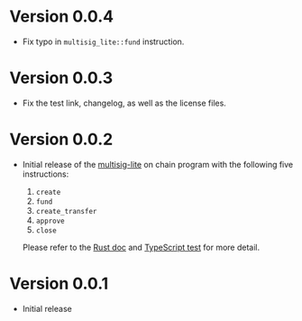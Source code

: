 # Version 0.0.4

- Fix typo in `multisig_lite::fund` instruction.

# Version 0.0.3

- Fix the test link, changelog, as well as the license files.

# Version 0.0.2

[multisig-lite]: programs/multisig-lite
[rust doc]: https://docs.rs/multisig-lite
[typescript test]: tests/multisig-lite.ts

- Initial release of the [multisig-lite] on chain program
  with the following five instructions:

  1. `create`
  2. `fund`
  3. `create_transfer`
  4. `approve`
  5. `close`

  Please refer to the [Rust doc] and [TypeScript test] for more detail.

# Version 0.0.1

- Initial release
